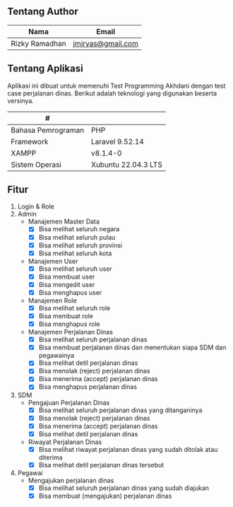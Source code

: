 ## Tentang Author

| Nama | Email |
| ----------- | ----------- |
| Rizky Ramadhan | jmiryas@gmail.com |

## Tentang Aplikasi

Aplikasi ini dibuat untuk memenuhi Test Programming Akhdani dengan test case perjalanan dinas. Berikut adalah teknologi yang digunakan beserta versinya.

| # |  |
| ----------- | ----------- |
| Bahasa Pemrograman | PHP |
| Framework | Laravel 9.52.14 |
| XAMPP | v8.1.4-0 |
| Sistem Operasi | Xubuntu 22.04.3 LTS |

## Fitur

1. Login & Role
2. Admin
   - Manajemen Master Data
     - [x] Bisa melihat seluruh negara
     - [x] Bisa melihat seluruh pulau
     - [x] Bisa melihat seluruh provinsi
     - [x] Bisa melihat seluruh kota
   - Manajemen User
     - [x] Bisa melihat seluruh user 
     - [x] Bisa membuat user 
     - [x] Bisa mengedit user 
     - [x] Bisa menghapus user 
   - Manajemen Role
     - [x] Bisa melihat seluruh role 
     - [x] Bisa membuat role 
     - [x] Bisa menghapus role 
   - Manajemen Perjalanan Dinas 
     - [x] Bisa melihat seluruh perjalanan dinas 
     - [x] Bisa membuat perjalanan dinas dan menentukan siapa SDM dan pegawainya 
     - [x] Bisa melihat detil perjalanan dinas 
     - [x] Bisa menolak (reject) perjalanan dinas 
     - [x] Bisa menerima (accept) perjalanan dinas 
     - [x] Bisa menghapus perjalanan dinas      
3. SDM
   - Pengajuan Perjalanan Dinas
     - [x] Bisa melihat seluruh perjalanan dinas yang ditanganinya 
     - [x] Bisa menolak (reject) perjalanan dinas 
     - [x] Bisa menerima (accept) perjalanan dinas 
     - [x] Bisa melihat detil perjalanan dinas 
   - Riwayat Perjalanan Dinas
     - [x] Bisa melihat riwayat perjalanan dinas yang sudah ditolak atau diterima 
     - [x] Bisa melihat detil perjalanan dinas tersebut 
4. Pegawai
   - Mengajukan perjalanan dinas
     - [x] Bisa melihat seluruh perjalanan dinas yang sudah diajukan 
     - [x] Bisa membuat (mengajukan) perjalanan dinas 

